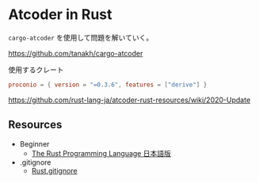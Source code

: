 # Atcoder in Rust

`cargo-atcoder` を使用して問題を解いていく。

https://github.com/tanakh/cargo-atcoder

使用するクレート

```toml
proconio = { version = "=0.3.6", features = ["derive"] }
```

https://github.com/rust-lang-ja/atcoder-rust-resources/wiki/2020-Update

## Resources

- Beginner
  - [The Rust Programming Language 日本語版](https://doc.rust-jp.rs/book-ja/title-page.html)
- .gitignore
  - [Rust.gitignore](https://github.com/github/gitignore/blob/master/Rust.gitignore)
